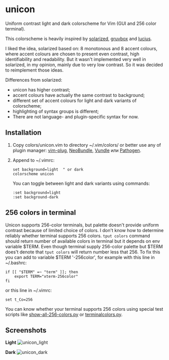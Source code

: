 unicon
======
Uniform contrast light and dark colorscheme for Vim (GUI and 256 color terminal).

This colorscheme is heavily inspired by [solarized][], [gruvbox][] and [lucius][].

I liked the idea, solarized based on: 8 monotonous and 8 accent colours, where accent colours are chosen to present even contrast, high identifiability and readability. But it wasn't implemented very well in solarized, in my opinion, mainly due to  very low contrast. So it was decided to reimplement those ideas.

Differences from solarized:
* unicon has higher contrast;
* accent colours have actually the same contrast to background;
* different set of accent colours for light and dark variants of colorscheme;
* highlighting of syntax groups is different;
* There are not language- and plugin-specific syntax for now. 

[solarized]: https://github.com/altercation/vim-colors-solarized
[gruvbox]: https://github.com/morhetz/gruvbox
[lucius]: https://github.com/jonathanfilip/vim-lucius

Installation
------------
1. Copy colors/unicon.vim to directory ~/.vim/colors/ or better use any of plugin manager: [vim-plug][], [NeoBundle][], [Vundle][] или [Pathogen][].

2. Append to ~/.vimrc:
   ```
   set background=light  " or dark
   colorscheme unicon
   ```
   You can toggle between light and dark variants using commands:
   ```
   :set background=light
   :set background-dark
   ```

[vim-plug]: https://github.com/junegunn/vim-plug
[NeoBundle]: https://github.com/Shougo/neobundle.vim
[Vundle]: https://github.com/gmarik/Vundle.vim
[Pathogen]: https://github.com/tpope/vim-pathogen

256 colors in terminal
----------------------
Unicon supports 256-color terminals, but palette doesn't provide uniform contrast because of limited choice of colors. I don't know how to determine reliably whether terminal supports 256 colors. `tput colors` command should return number of available colors in terminal but it depends on env variable $TERM. Even though terminal supply 256-color palette but $TERM does't denote that `tput colors` will return number less that 256. To fix this you can add to variable $TERM '-256color', for example with this line in ~/.bashrc:
```
if [[ "$TERM" =~ "term" ]]; then
    export TERM="xterm-256color"
fi
```
or this line in ~/.vimrc:
```
set t_Co=256
```
You can know whether your terminal supports 256 colors using special test scripts like [show-all-256-colors.py][] or [terminalcolors.py][].

[show-all-256-colors.py]: https://gist.github.com/mgedmin/2762225
[terminalcolors.py]: https://raw.githubusercontent.com/incitat/eran-dotfiles/master/bin/terminalcolors.py

Screenshots
-----------
**Light**
![unicon_light](https://cloud.githubusercontent.com/assets/21138800/18610934/2a6c690a-7d3b-11e6-9385-78f13b550082.png)

**Dark**
![unicon_dark](https://cloud.githubusercontent.com/assets/21138800/18610936/36dba732-7d3b-11e6-97f8-c1a5d7a67a79.png)
